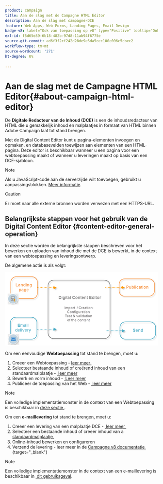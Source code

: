 ```yaml
---
product: campaign
title: Aan de slag met de Campagne HTML Editor
description: Aan de slag met campagne-DCE
feature: Web Apps, Web Forms, Landing Pages, Email Design
badge-v8: label="Ook van toepassing op v8" type="Positive" tooltip="Ook van toepassing op campagne v8"
exl-id: f5d65e89-6b18-482b-97d8-11ab94f6775e
source-git-commit: ad6f3f2cf242d28de9e6da5cec100e096c5cbec2
workflow-type: tm+mt
source-wordcount: '271'
ht-degree: 0%

---
```


# Aan de slag met de Campagne HTML Editor{#about-campaign-html-editor}



De **Digitale Redacteur van de Inhoud (DCE)** is een de inhoudsredacteur van HTML die u gemakkelijk inhoud en malplaatjes in formaat van HTML binnen Adobe Campaign laat tot stand brengen.

Met de Digital Content Editor kunt u pagina-elementen invoegen en opmaken, en databasevelden toewijzen aan elementen van een HTML-pagina. Deze editor is beschikbaar wanneer u een pagina voor een webtoepassing maakt of wanneer u leveringen maakt op basis van een DCE-sjabloon.

>[!NOTE]
>
>Als u JavaScript-code aan de serverzijde wilt toevoegen, gebruikt u aanpassingsblokken. [Meer informatie](../../delivery/using/personalization-blocks.md).

>[!CAUTION]
>
>Er moet naar alle externe bronnen worden verwezen met een HTTPS-URL.

## Belangrijkste stappen voor het gebruik van de Digital Content Editor {#content-editor-general-operation}

In deze sectie worden de belangrijkste stappen beschreven voor het bewerken en uploaden van inhoud die met de DCE is bewerkt, in de context van een webtoepassing en leveringsontwerp.

De algemene actie is als volgt:

![](assets/dce_schema.png)

Om een eenvoudige **Webtoepassing** tot stand te brengen, moet u:

1. Creeer een Webtoepassing - [&#x200B; leer meer &#x200B;](creating-a-landing-page.md)
1. Selecteer bestaande inhoud of creërend inhoud van een standaardmalplaatje - [&#x200B; leer meer &#x200B;](template-management.md)
1. Bewerk en vorm inhoud - [&#x200B; Leer meer &#x200B;](editing-content.md)
1. Publiceer de toepassing van het Web - [&#x200B; leer meer &#x200B;](creating-a-landing-page.md#step-3---publishing-content)

>[!NOTE]
>
>Een volledige implementatiemonster in de context van een Webtoepassing is beschikbaar in [&#x200B; deze sectie &#x200B;](creating-a-landing-page.md).

Om een **e-maillevering** tot stand te brengen, moet u:

1. Creeer een levering van een malplaatje DCE - [&#x200B; leer meer &#x200B;](use-case-creating-an-email-delivery.md)
1. Selecteer een bestaande inhoud of creeer inhoud van a [&#x200B; standaardmalplaatje &#x200B;](template-management.md)
1. Online-inhoud bewerken en configureren
1. Verzend de levering - leer meer in de [&#x200B; Campagne v8 documentatie &#x200B;](https://experienceleague.adobe.com/docs/campaign/campaign-v8/send/create-message.html){target="_blank"}

>[!NOTE]
>
>Een volledige implementatiemonster in de context van een e-maillevering is beschikbaar in [&#x200B; dit gebruiksgeval &#x200B;](use-case-creating-an-email-delivery.md).
